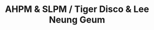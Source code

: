 ---
title: "AHPM & SLPM / Tiger Disco & Lee Neung Geum"	
artist-name: "AHPM & SLPM / Tiger Disco & Lee Neung Geum"	
artist-description: "Tiger Disco and Lee Neung Keum are DJs who understand Korean emotion the best, swaying between Disco, Funk through to Instrumental Folk, showcasing the sound of Korean music throughout the generations, touching on nostalgia and general curiosity of the countries rich music history."	
artist-featured-image: "noimage.png"	
artist-facebook: "seoulcommunityradio"	
artist-twitter: "Radio_SCR"	
artist-instagram: "scr_radio"	
artist-soundcloud: "seoulcommunityradio"	
artist-youtubeChannelID: "UCUjB4nj0j-pYBaYI0sXekfw"	
images: ""	
group: "Residents"	
genres: ""	
daily-motion-playlist: ""	
daily-motion-video: ""		
---
